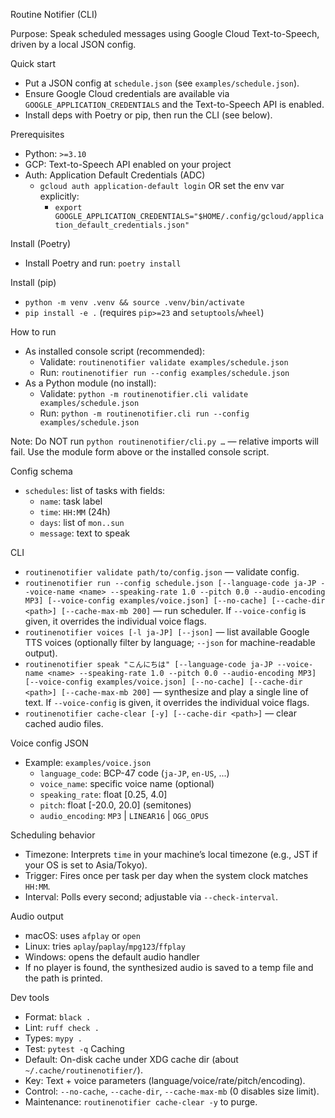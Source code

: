 Routine Notifier (CLI)

Purpose: Speak scheduled messages using Google Cloud Text-to-Speech, driven by a local JSON config.

Quick start
- Put a JSON config at `schedule.json` (see `examples/schedule.json`).
- Ensure Google Cloud credentials are available via `GOOGLE_APPLICATION_CREDENTIALS` and the Text-to-Speech API is enabled.
- Install deps with Poetry or pip, then run the CLI (see below).

Prerequisites
- Python: `>=3.10`
- GCP: Text-to-Speech API enabled on your project
- Auth: Application Default Credentials (ADC)
  - `gcloud auth application-default login` OR set the env var explicitly:
    - `export GOOGLE_APPLICATION_CREDENTIALS="$HOME/.config/gcloud/application_default_credentials.json"`

Install (Poetry)
- Install Poetry and run: `poetry install`

Install (pip)
- `python -m venv .venv && source .venv/bin/activate`
- `pip install -e .` (requires `pip>=23` and `setuptools`/`wheel`)

How to run
- As installed console script (recommended):
  - Validate: `routinenotifier validate examples/schedule.json`
  - Run: `routinenotifier run --config examples/schedule.json`
- As a Python module (no install):
  - Validate: `python -m routinenotifier.cli validate examples/schedule.json`
  - Run: `python -m routinenotifier.cli run --config examples/schedule.json`

Note: Do NOT run `python routinenotifier/cli.py …` — relative imports will fail. Use the module form above or the installed console script.

Config schema
- `schedules`: list of tasks with fields:
  - `name`: task label
  - `time`: `HH:MM` (24h)
  - `days`: list of `mon..sun`
  - `message`: text to speak

CLI
- `routinenotifier validate path/to/config.json` — validate config.
- `routinenotifier run --config schedule.json [--language-code ja-JP --voice-name <name> --speaking-rate 1.0 --pitch 0.0 --audio-encoding MP3] [--voice-config examples/voice.json] [--no-cache] [--cache-dir <path>] [--cache-max-mb 200]` — run scheduler. If `--voice-config` is given, it overrides the individual voice flags.
- `routinenotifier voices [-l ja-JP] [--json]` — list available Google TTS voices (optionally filter by language; `--json` for machine-readable output).
- `routinenotifier speak "こんにちは" [--language-code ja-JP --voice-name <name> --speaking-rate 1.0 --pitch 0.0 --audio-encoding MP3] [--voice-config examples/voice.json] [--no-cache] [--cache-dir <path>] [--cache-max-mb 200]` — synthesize and play a single line of text. If `--voice-config` is given, it overrides the individual voice flags.
- `routinenotifier cache-clear [-y] [--cache-dir <path>]` — clear cached audio files.

Voice config JSON
- Example: `examples/voice.json`
  - `language_code`: BCP-47 code (`ja-JP`, `en-US`, ...)
  - `voice_name`: specific voice name (optional)
  - `speaking_rate`: float [0.25, 4.0]
  - `pitch`: float [-20.0, 20.0] (semitones)
  - `audio_encoding`: `MP3` | `LINEAR16` | `OGG_OPUS`

Scheduling behavior
- Timezone: Interprets `time` in your machine’s local timezone (e.g., JST if your OS is set to Asia/Tokyo).
- Trigger: Fires once per task per day when the system clock matches `HH:MM`.
- Interval: Polls every second; adjustable via `--check-interval`.

Audio output
- macOS: uses `afplay` or `open`
- Linux: tries `aplay`/`paplay`/`mpg123`/`ffplay`
- Windows: opens the default audio handler
- If no player is found, the synthesized audio is saved to a temp file and the path is printed.

Dev tools
- Format: `black .`
- Lint: `ruff check .`
- Types: `mypy .`
- Test: `pytest -q`
Caching
- Default: On-disk cache under XDG cache dir (about `~/.cache/routinenotifier/`).
- Key: Text + voice parameters (language/voice/rate/pitch/encoding).
- Control: `--no-cache`, `--cache-dir`, `--cache-max-mb` (0 disables size limit).
- Maintenance: `routinenotifier cache-clear -y` to purge.
